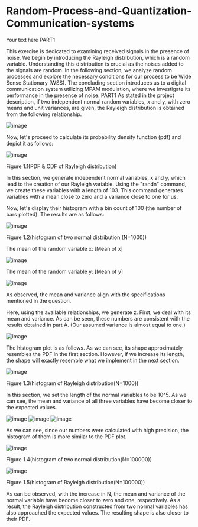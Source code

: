 # Random-Process-and-Quantization-Communication-systems
<span style="font-family: Arial, sans-serif;">Your text here</span>
PART1

This exercise is dedicated to examining received signals in the presence of noise. We begin by introducing the Rayleigh distribution, which is a random variable. Understanding this distribution is crucial as the noises added to the signals are random.
In the following section, we analyze random processes and explore the necessary conditions for our process to be Wide Sense Stationary (WSS).
The concluding section introduces us to a digital communication system utilizing MPAM modulation, where we investigate its performance in the presence of noise.
PART1
As stated in the project description, if two independent normal random variables, x and y, with zero means and unit variances, are given, the Rayleigh distribution is obtained from the following relationship.

![image](https://github.com/ParsaDarban/Random-Process-and-Quantization-Communication-systems-/assets/155367890/78d3c4c8-5343-4803-b062-8b2b95984b33)

Now, let's proceed to calculate its probability density function (pdf) and depict it as follows:

 ![image](https://github.com/ParsaDarban/Random-Process-and-Quantization-Communication-systems-/assets/155367890/85fd9361-3a06-4e44-a3f6-5bdbeb9724f0)

 Figure 1.1(PDF & CDF of Rayleigh distribution)

In this section, we generate independent normal variables, x and y, which lead to the creation of our Rayleigh variable. Using the "randn" command, we create these variables with a length of 103. This command generates variables with a mean close to zero and a variance close to one for us.

Now, let's display their histogram with a bin count of 100 (the number of bars plotted). The results are as follows:

![image](https://github.com/ParsaDarban/Random-Process-and-Quantization-Communication-systems-/assets/155367890/89a1b191-d93c-4e47-a1e1-b7c927857652)
 
Figure 1.2(histogram of two normal distribution (N=1000))

The mean of the random variable x: [Mean of x]

![image](https://github.com/ParsaDarban/Random-Process-and-Quantization-Communication-systems-/assets/155367890/c4cf52e6-22f0-4038-8147-6bd3f9810826)

The mean of the random variable y: [Mean of y]

![image](https://github.com/ParsaDarban/Random-Process-and-Quantization-Communication-systems-/assets/155367890/792536e0-0c54-44e6-a7b7-753d7fc71db4)

As observed, the mean and variance align with the specifications mentioned in the question.

Here, using the available relationships, we generate z. First, we deal with its mean and variance. As can be seen, these numbers are consistent with the results obtained in part A. (Our assumed variance is almost equal to one.)

![image](https://github.com/ParsaDarban/Random-Process-and-Quantization-Communication-systems-/assets/155367890/600e5938-9a39-4688-a924-50886d74f8eb)

The histogram plot is as follows. As we can see, its shape approximately resembles the PDF in the first section. However, if we increase its length, the shape will exactly resemble what we implement in the next section.

![image](https://github.com/ParsaDarban/Random-Process-and-Quantization-Communication-systems-/assets/155367890/7e381c34-eed5-4d5a-9b0d-700a4cec6a92)

Figure 1.3(histogram of Rayleigh distribution(N=1000))

In this section, we set the length of the normal variables to be 10^5. As we can see, the mean and variance of all three variables have become closer to the expected values.

![image](https://github.com/ParsaDarban/Random-Process-and-Quantization-Communication-systems-/assets/155367890/d81b73a0-6c88-41df-a317-b27e6fcd09f4) ![image](https://github.com/ParsaDarban/Random-Process-and-Quantization-Communication-systems-/assets/155367890/558c31b7-926b-465e-ab5f-843a64df063c) ![image](https://github.com/ParsaDarban/Random-Process-and-Quantization-Communication-systems-/assets/155367890/7f590d7e-8c59-4e42-8b7e-2f4030f94847)

As we can see, since our numbers were calculated with high precision, the histogram of them is more similar to the PDF plot.

![image](https://github.com/ParsaDarban/Random-Process-and-Quantization-Communication-systems-/assets/155367890/ff421b4d-7ba3-44f2-9c55-12f2a65e1ff4)

Figure 1.4(histogram of two normal distribution(N=100000))

![image](https://github.com/ParsaDarban/Random-Process-and-Quantization-Communication-systems-/assets/155367890/fc20ebf6-69aa-4740-a95c-cf39069bf9d4)

Figure 1.5(histogram of Rayleigh distribution(N=100000))

As can be observed, with the increase in N, the mean and variance of the normal variable have become closer to zero and one, respectively. As a result, the Rayleigh distribution constructed from two normal variables has also approached the expected values. The resulting shape is also closer to their PDF.
